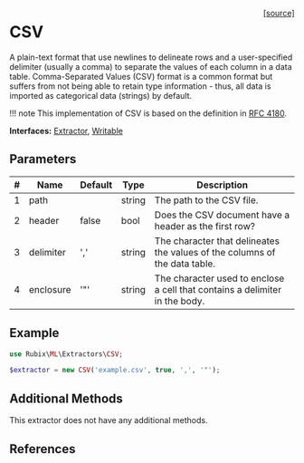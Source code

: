 <span style="float:right;"><a href="https://github.com/RubixML/ML/blob/master/src/Extractors/CSV.php">[source]</a></span>

# CSV
A plain-text format that use newlines to delineate rows and a user-specified delimiter (usually a comma) to separate the values of each column in a data table. Comma-Separated Values (CSV) format is a common format but suffers from not being able to retain type information - thus, all data is imported as categorical data (strings) by default.

!!! note
    This implementation of CSV is based on the definition in [RFC 4180](https://tools.ietf.org/html/rfc4180).

**Interfaces:** [Extractor](api.md), [Writable](api.md)

## Parameters
| # | Name | Default | Type | Description |
|---|---|---|---|---|
| 1 | path |  | string | The path to the CSV file. |
| 2 | header | false | bool | Does the CSV document have a header as the first row? |
| 3 | delimiter | ',' | string | The character that delineates the values of the columns of the data table. |
| 4 | enclosure | '"' | string | The character used to enclose a cell that contains a delimiter in the body. |

## Example
```php
use Rubix\ML\Extractors\CSV;

$extractor = new CSV('example.csv', true, ',', '"');
```

## Additional Methods
This extractor does not have any additional methods.

## References
[^1]: T. Shafranovich. (2005). Common Format and MIME Type for Comma-Separated Values (CSV) Files.